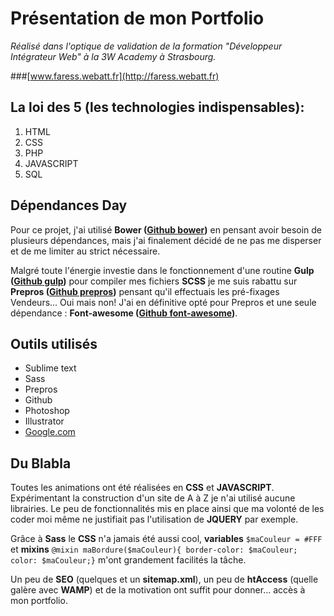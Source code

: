 # Présentation de mon Portfolio
*Réalisé dans l'optique de validation de la formation "Développeur Intégrateur Web" à la 3W Academy à Strasbourg.*

###[www.faress.webatt.fr](http://faress.webatt.fr)

## La loi des 5 (les technologies indispensables):

1. HTML
2. CSS
3. PHP
4. JAVASCRIPT
5. SQL

## Dépendances Day

Pour ce projet, j'ai utilisé **Bower ([Github bower](https://github.com/bower/bower/))** en pensant avoir besoin de plusieurs dépendances, mais j'ai finalement décidé de ne pas me disperser et de me limiter au strict nécessaire.

Malgré toute l'énergie investie dans le fonctionnement d'une routine **Gulp ([Github gulp](https://github.com/bower/bower/))** pour compiler mes fichiers **SCSS** je me suis rabattu sur **Prepros ([Github prepros](https://github.com/Subash/Prepros/))** pensant qu'il effectuais les pré-fixages Vendeurs... Oui mais non! J'ai en définitive opté pour Prepros et une seule dépendance : **Font-awesome ([Github font-awesome](https://github.com/FortAwesome/Font-Awesome/))**.

## Outils utilisés

* Sublime text
* Sass
* Prepros
* Github
* Photoshop
* Illustrator
* [Google.com](https://google.com/)

## Du Blabla

Toutes les animations ont été réalisées en **CSS** et **JAVASCRIPT**. Expérimentant la construction d'un site de A à Z je n'ai utilisé aucune librairies. Le peu de fonctionnalités mis en place ainsi que ma volonté de les coder moi même ne justifiait pas l'utilisation de **JQUERY** par exemple.

Grâce à **Sass** le **CSS** n'a jamais été aussi cool, **variables** `$maCouleur = #FFF` et **mixins** `@mixin maBordure($maCouleur){ border-color: $maCouleur; color: $maCouleur;}` m'ont grandement facilités la tâche.

Un peu de **SEO** (quelques **<meta>** et un **sitemap.xml**), un peu de **htAccess** (quelle galère avec **WAMP**) et de la motivation ont suffit pour donner... accès à mon portfolio.
